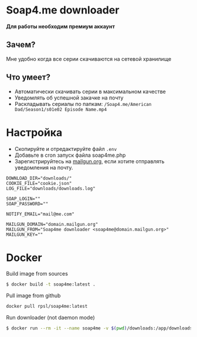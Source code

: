 # Soap4.me downloader

**Для работы необходим премиум аккаунт**

## Зачем?

Мне удобно когда все серии скачиваются на сетевой хранилище 

## Что умеет?

- Автоматически скачивать серии в максимальном качестве 
- Уведомлять об успешной закачке на почту
- Раскладывать сериалы по папкам: `/Soap4.me/American Dad/Season1/s01e02 Episode Name.mp4`

# Настройка

- Скопируйте и отредактируйте файл `.env`
- Добавьте в cron запуск файла soap4me.php
- Зарегистрируйтесь на [mailgun.org](https://mailgun.org), если хотите отправлять уведомления на почту.


```dotenv
DOWNLOAD_DIR="downloads/"
COOKIE_FILE="cookie.json"
LOG_FILE="downloads/downloads.log"

SOAP_LOGIN=""
SOAP_PASSWORD=""

NOTIFY_EMAIL="mail@me.com"

MAILGUN_DOMAIN="domain.mailgun.org"
MAILGUN_FROM="Soap4me downloader <soap4me@domain.mailgun.org>"
MAILGUN_KEY=""
```


# Docker

Build image from sources
```bash
$ docker build -t soap4me:latest .
```

Pull image from github
```bash
docker pull rpsl/soap4me:latest
```


Run downloader (not daemon mode)
```bash
$ docker run --rm -it --name soap4me -v $(pwd)/downloads:/app/downloads/ -v $(pwd)/.env:/app/.env -v $(pwd)/cookie.json:/app/cookie.json soap4me:latest
```
